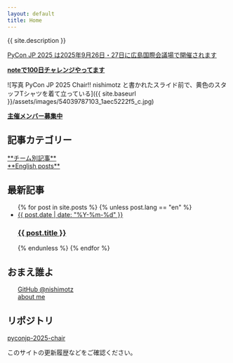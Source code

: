 ```yaml
---
layout: default
title: Home
---
```


{{ site.description }}

[PyCon JP 2025 は2025年9月26日・27日に広島国際会議場で開催されます](https://2025.pycon.jp/)

[**noteで100日チャレンジやってます**](https://note.com/24motz/m/m5b9c3affd50b)

<div class="image-center">
![写真 PyCon JP 2025 Chair!! nishimotz と書かれたスライド前で、黄色のスタッフTシャツを着て立っている]({{ site.baseurl }}/assets/images/54039787103_1aec5222f5_c.jpg)
</div>

[**主催メンバー募集中**](https://forms.gle/7irqYKhZVj7AY7LfA)

## 記事カテゴリー

<div class="text-center mt-8 mb-4">
  <a href="{{ site.baseurl }}/teams/" class="hover:underline">**チーム別記事**</a>
</div>

<div class="text-center mt-4 mb-8">
  <a href="{{ site.baseurl }}/en/" class="hover:underline">**English posts**</a>
</div>

## 最新記事

<ul class="list-none ml-0">
  {% for post in site.posts %}
    {% unless post.lang == "en" %}
      <li class="mb-4">
        <a href="{{ site.baseurl }}{{ post.url }}" class="block p-4 bg-white shadow hover:bg-gray-100 rounded">
          <span class="text-sm text-gray-500 mb-1">{{ post.date | date: "%Y-%m-%d" }}</span>
          <h3 class="text-lg font-semibold mt-0 mb-2">{{ post.title }}</h3>
        </a>
      </li>
    {% endunless %}
  {% endfor %}
</ul>

## おまえ誰よ

<ul style="list-style-type: none;" class="ml-0">
  <li>
    <a href="https://github.com/nishimotz">GitHub @nishimotz</a>
  </li>
  <li>
    <a href="https://d.nishimotz.com/aboutme">about me</a>
  </li>
</ul>

## リポジトリ

[pyconjp-2025-chair](https://github.com/nishimotz/pyconjp-2025-chair)

このサイトの更新履歴などをご確認ください。
